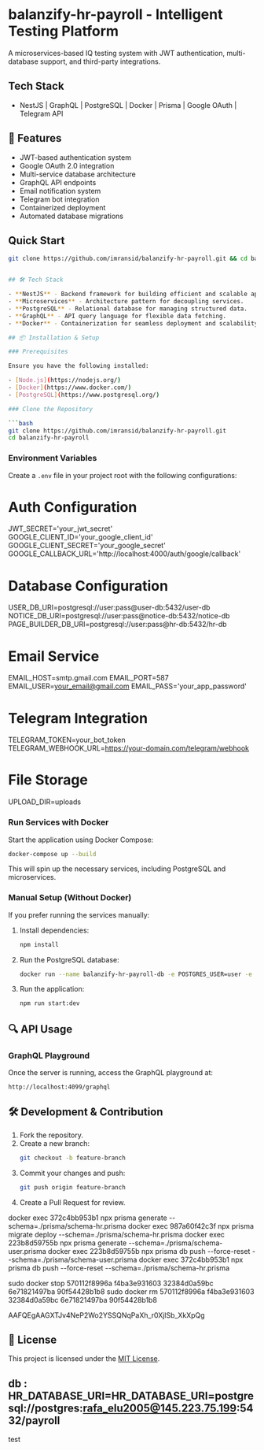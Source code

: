 # balanzify-hr-payroll - Intelligent Testing Platform

A microservices-based IQ testing system with JWT authentication, multi-database support, and third-party integrations.

## Tech Stack

- NestJS | GraphQL | PostgreSQL | Docker | Prisma | Google OAuth | Telegram API

## 🌟 Features

- JWT-based authentication system
- Google OAuth 2.0 integration
- Multi-service database architecture
- GraphQL API endpoints
- Email notification system
- Telegram bot integration
- Containerized deployment
- Automated database migrations

## Quick Start

````bash
git clone https://github.com/imransid/balanzify-hr-payroll.git && cd balanzify-hr-payroll


## 🛠 Tech Stack

- **NestJS** - Backend framework for building efficient and scalable applications.
- **Microservices** - Architecture pattern for decoupling services.
- **PostgreSQL** - Relational database for managing structured data.
- **GraphQL** - API query language for flexible data fetching.
- **Docker** - Containerization for seamless deployment and scalability.

## 📦 Installation & Setup

### Prerequisites

Ensure you have the following installed:

- [Node.js](https://nodejs.org/)
- [Docker](https://www.docker.com/)
- [PostgreSQL](https://www.postgresql.org/)

### Clone the Repository

```bash
git clone https://github.com/imransid/balanzify-hr-payroll.git
cd balanzify-hr-payroll
````

### Environment Variables

Create a `.env` file in your project root with the following configurations:

# Auth Configuration

JWT_SECRET='your_jwt_secret'
GOOGLE_CLIENT_ID='your_google_client_id'
GOOGLE_CLIENT_SECRET='your_google_secret'
GOOGLE_CALLBACK_URL='http://localhost:4000/auth/google/callback'

# Database Configuration

USER_DB_URI=postgresql://user:pass@user-db:5432/user-db
NOTICE_DB_URI=postgresql://user:pass@notice-db:5432/notice-db
PAGE_BUILDER_DB_URI=postgresql://user:pass@hr-db:5432/hr-db

# Email Service

EMAIL_HOST=smtp.gmail.com
EMAIL_PORT=587
EMAIL_USER=your_email@gmail.com
EMAIL_PASS='your_app_password'

# Telegram Integration

TELEGRAM_TOKEN=your_bot_token
TELEGRAM_WEBHOOK_URL=https://your-domain.com/telegram/webhook

# File Storage

UPLOAD_DIR=uploads

### Run Services with Docker

Start the application using Docker Compose:

```bash
docker-compose up --build
```

This will spin up the necessary services, including PostgreSQL and microservices.

### Manual Setup (Without Docker)

If you prefer running the services manually:

1. Install dependencies:
   ```bash
   npm install
   ```
2. Run the PostgreSQL database:
   ```bash
   docker run --name balanzify-hr-payroll-db -e POSTGRES_USER=user -e POSTGRES_PASSWORD=password -e POSTGRES_DB=balanzify-hr-payroll -p 5432:5432 -d postgres
   ```
3. Run the application:
   ```bash
   npm run start:dev
   ```

## 🔍 API Usage

### GraphQL Playground

Once the server is running, access the GraphQL playground at:

```
http://localhost:4099/graphql
```

## 🛠 Development & Contribution

1. Fork the repository.
2. Create a new branch:
   ```bash
   git checkout -b feature-branch
   ```
3. Commit your changes and push:
   ```bash
   git push origin feature-branch
   ```
4. Create a Pull Request for review.

docker exec 372c4bb953b1 npx prisma generate --schema=./prisma/schema-hr.prisma
docker exec 987a60f42c3f npx prisma migrate deploy --schema=./prisma/schema-hr.prisma
docker exec 223b8d59755b npx prisma generate --schema=./prisma/schema-user.prisma
docker exec 223b8d59755b npx prisma db push --force-reset --schema=./prisma/schema-user.prisma
docker exec 372c4bb953b1 npx prisma db push --force-reset --schema=./prisma/schema-hr.prisma

sudo docker stop 570112f8996a f4ba3e931603 32384d0a59bc 6e71821497ba 90f54428b1b8
sudo docker rm 570112f8996a f4ba3e931603 32384d0a59bc 6e71821497ba 90f54428b1b8

AAFQEgAAGXTJv4NeP2Wo2YSSQNqPaXh_r0XjlSb_XkXpQg

## 📜 License

This project is licensed under the [MIT License](LICENSE).

## db : HR_DATABASE_URI=HR_DATABASE_URI=postgresql://postgres:rafa_elu2005@145.223.75.199:5432/payroll

test
